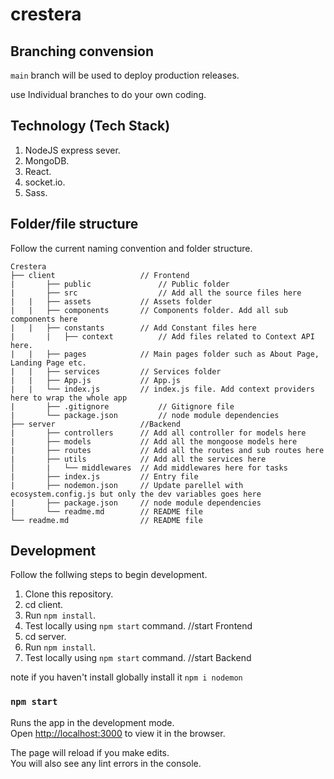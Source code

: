 # crestera

## Branching convension

`main` branch will be used to deploy production releases.

 use Individual branches to do your own coding.
## Technology (Tech Stack)

1. NodeJS express sever.
1. MongoDB.
1. React.
1. socket.io.
1. Sass.

## Folder/file structure

Follow the current naming convention and folder structure.

```
Crestera
├── client                   // Frontend
|       ├── public               // Public folder
|       ├── src                  // Add all the source files here
| 	|   ├── assets           // Assets folder
| 	|   ├── components       // Components folder. Add all sub components here
| 	|   ├── constants        // Add Constant files here
|       |   ├── context          // Add files related to Context API here.
|	|   ├── pages            // Main pages folder such as About Page, Landing Page etc.
| 	|   ├── services         // Services folder
|	|   ├── App.js           // App.js
| 	|   └── index.js         // index.js file. Add context providers here to wrap the whole app
|       ├── .gitignore           // Gitignore file
|       └── package.json         // node module dependencies
├── server                   //Backend
|       ├── controllers      // Add all controller for models here
|       ├── models           // Add all the mongoose models here
|       ├── routes           // Add all the routes and sub routes here
|       ├── utils            // Add all the services here
│       |   └── middlewares  // Add middlewares here for tasks
|       ├── index.js         // Entry file
|       ├── nodemon.json     // Update parellel with ecosystem.config.js but only the dev variables goes here
|       ├── package.json     // node module dependencies
|       └── readme.md        // README file
└── readme.md                // README file
```

## Development

Follow the follwing steps to begin development.

1. Clone this repository.
1. cd client.
1. Run `npm install`.
1. Test locally using `npm start` command. //start Frontend 
1. cd server. 
1. Run `npm install`.
1. Test locally using `npm start` command. //start Backend 

note 
if you haven't install globally install it 
`npm i nodemon`

### `npm start`

Runs the app in the development mode.\
Open [http://localhost:3000](http://localhost:3000) to view it in the browser.

The page will reload if you make edits.\
You will also see any lint errors in the console.
